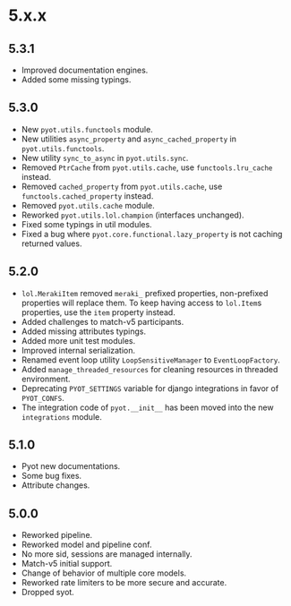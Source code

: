 # 5.x.x

## 5.3.1

- Improved documentation engines.
- Added some missing typings.

## 5.3.0

- New `pyot.utils.functools` module.
- New utilities `async_property` and `async_cached_property` in `pyot.utils.functools`.
- New utility `sync_to_async` in `pyot.utils.sync`.
- Removed `PtrCache` from `pyot.utils.cache`, use `functools.lru_cache` instead.
- Removed `cached_property` from `pyot.utils.cache`, use `functools.cached_property` instead.
- Removed `pyot.utils.cache` module.
- Reworked `pyot.utils.lol.champion` (interfaces unchanged).
- Fixed some typings in util modules.
- Fixed a bug where `pyot.core.functional.lazy_property` is not caching returned values.

## 5.2.0

- `lol.MerakiItem` removed `meraki_` prefixed properties, non-prefixed properties will replace them. To keep having access to `lol.Item`s properties, use the `item` property instead.
- Added challenges to match-v5 participants.
- Added missing attributes typings.
- Added more unit test modules.
- Improved internal serialization.
- Renamed event loop utility `LoopSensitiveManager` to `EventLoopFactory`.
- Added `manage_threaded_resources` for cleaning resources in threaded environment.
- Deprecating `PYOT_SETTINGS` variable for django integrations in favor of `PYOT_CONFS`.
- The integration code of `pyot.__init__` has been moved into the new `integrations` module.

## 5.1.0

- Pyot new documentations.
- Some bug fixes.
- Attribute changes.

## 5.0.0

- Reworked pipeline.
- Reworked model and pipeline conf.
- No more sid, sessions are managed internally.
- Match-v5 initial support.
- Change of behavior of multiple core models.
- Reworked rate limiters to be more secure and accurate.
- Dropped syot.
